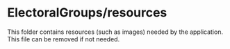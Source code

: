 # ElectoralGroups/resources

This folder contains resources (such as images) needed by the application. This file can
be removed if not needed.
